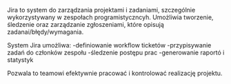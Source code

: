 Jira to system do zarządzania projektami i zadaniami, szczególnie wykorzystywany w zespołach programistyczncyh. Umożliwia tworzenie, śledzenie oraz zarządzanie zgłoszeniami, które opisują zadanai/błędy/wymagania.

System Jira umożliwa:
-definiowanie workflow ticketów
-przypisywanie zadań do członków zespołu
-śledzenie postępu prac
-generowanie raportó i statystyk

Pozwala to teamowi efektywnie pracować i kontrolować realizację projektu.